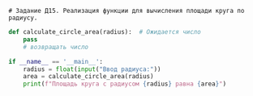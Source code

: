 `# Задание Д15. Реализация функции для вычисления площади круга по радиусу.`

```python
def calculate_circle_area(radius):  # Ожидается число
    pass
    # возвращать число

if __name__ == '__main__':
    radius = float(input("Ввод радиуса:"))
    area = calculate_circle_area(radius)
    print(f"Площадь круга с радиусом {radius} равна {area}")

```